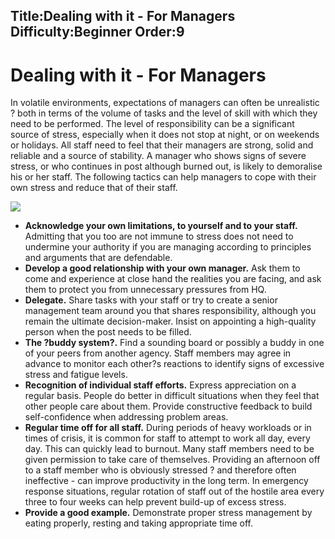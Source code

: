 Title:Dealing with it - For Managers
Difficulty:Beginner
Order:9
---
<h1>Dealing with it - For Managers</h1><p>In volatile environments, expectations of managers can often be unrealistic ? both in terms of the volume of tasks and the level of skill with which they need to be performed. The level of responsibility can be a significant source of stress, especially when it does not stop at night, or on weekends or holidays. All staff need to feel that their managers are strong, solid and reliable and a source of stability. A manager who shows signs of severe stress, or who continues in post although burned out, is likely to demoralise his or her staff. The following tactics can help managers to cope with their own stress and reduce that of their staff.</p><img src="stress2.png"><p><ul><li><b>Acknowledge your own limitations, to yourself and to your staff.</b> Admitting that you too are not immune to stress does not need to undermine your authority if you are managing according to principles and arguments that are defendable.</li><li><b>Develop a good relationship with your own manager.</b> Ask them to come and experience at close hand the realities you are facing, and ask them to protect you from unnecessary pressures from HQ.</li><li><b>Delegate.</b> Share tasks with your staff or try to create a senior management team around you that shares responsibility, although you remain the ultimate decision-maker. Insist on appointing a high-quality person when the post needs to be filled.</li><li><b>The ?buddy system?.</b> Find a sounding board or possibly a buddy in one of your peers from another agency. Staff members may agree in advance to monitor each other?s reactions to identify signs of excessive stress and fatigue levels.</li><li><b>Recognition of individual staff efforts.</b> Express appreciation on a regular basis. People do better in difficult situations when they feel that other people care about them. Provide constructive feedback to build self-confidence when addressing problem areas.</li><li><b>Regular time off for all staff.</b> During periods of heavy workloads or in times of crisis, it is common for staff to attempt to work all day, every day. This can quickly lead to burnout. Many staff members need to be given permission to take care of themselves. Providing an afternoon off to a staff member who is obviously stressed ? and therefore often ineffective - can improve productivity in the long term. In emergency response situations, regular rotation of staff out of the hostile area every three to four weeks can help prevent build-up of excess stress.</li><li><b>Provide a good example.</b> Demonstrate proper stress management by eating properly, resting and taking appropriate time off.</li></ul></p>